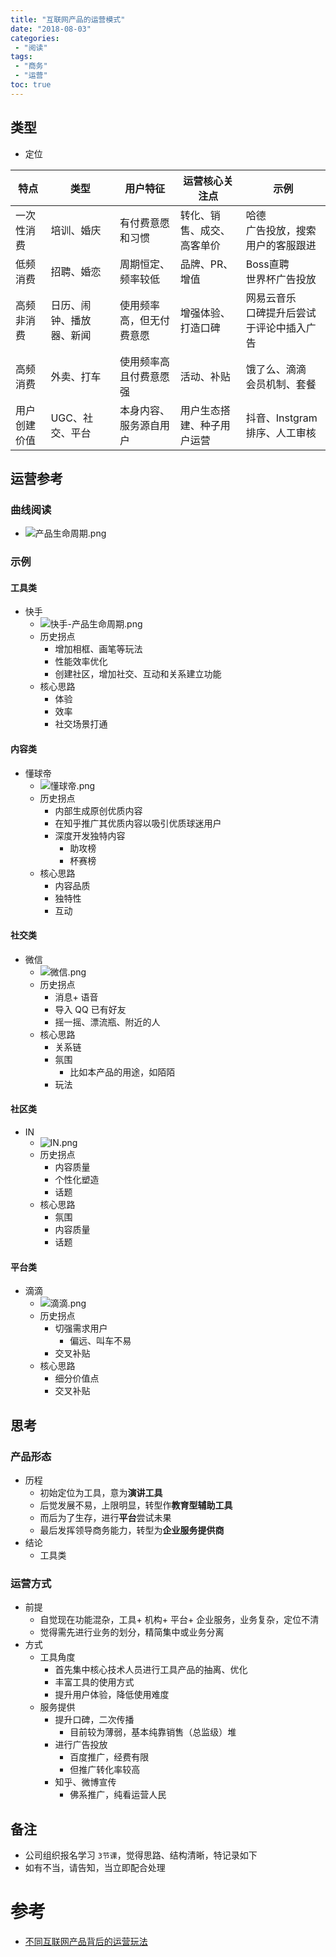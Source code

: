 ```yaml
---
title: "互联网产品的运营模式"
date: "2018-08-03"
categories:
 - "阅读"
tags:
 - "商务"
 - "运营"
toc: true
---
```



## 类型
- 定位

 |     特点     |           类型           |         用户特征         |       运营核心关注点       |                     示例                     |
 |--------------|--------------------------|--------------------------|----------------------------|----------------------------------------------|
 | 一次性消费   | 培训、婚庆               | 有付费意愿和习惯         | 转化、销售、成交、高客单价 | 哈德<br>广告投放，搜索用户的客服跟进         |
 | 低频消费     | 招聘、婚恋               | 周期恒定、 频率较低      | 品牌、PR、增值             | Boss直聘<br>世界杯广告投放                   |
 | 高频非消费   | 日历、闹钟、播放器、新闻 | 使用频率高，但无付费意愿 | 增强体验、打造口碑         | 网易云音乐<br>口碑提升后尝试于评论中插入广告 |
 | 高频消费     | 外卖、打车               | 使用频率高且付费意愿强   | 活动、补贴                 | 饿了么、滴滴<br>会员机制、套餐               |
 | 用户创建价值 | UGC、社交、平台          | 本身内容、服务源自用户   | 用户生态搭建、种子用户运营 | 抖音、Instgram<br>排序、人工审核             |


## 运营参考
### 曲线阅读
- ![产品生命周期.png](http://otzm88f21.bkt.clouddn.com/30475300-dedf-4ce3-b771-337c64c22735.png)

### 示例
#### 工具类
- 快手
    - ![快手-产品生命周期.png](http://otzm88f21.bkt.clouddn.com/3eb239e8-bc4a-4260-ad55-aa949c51870b.png)
    - 历史拐点
        - 增加相框、画笔等玩法
        - 性能效率优化
        - 创建社区，增加社交、互动和关系建立功能
    - 核心思路
        - 体验
        - 效率
        - 社交场景打通

#### 内容类
- 懂球帝
    - ![懂球帝.png](http://otzm88f21.bkt.clouddn.com/1499ee94-206a-4652-b2f0-ef1eacd4291a.png)
    - 历史拐点
        - 内部生成原创优质内容
        - 在知乎推广其优质内容以吸引优质球迷用户
        - 深度开发独特内容
            - 助攻榜
            - 杯赛榜
    - 核心思路
        - 内容品质
        - 独特性
        - 互动

#### 社交类
- 微信
    - ![微信.png](http://otzm88f21.bkt.clouddn.com/92f2a0ca-85ee-48e6-bc9b-b22c1e75d218.png)
    - 历史拐点
        - 消息+ 语音
        - 导入 QQ 已有好友
        - 摇一摇、漂流瓶、附近的人
    - 核心思路
        - 关系链
        - 氛围
            - 比如本产品的用途，如陌陌
        - 玩法

#### 社区类
- IN
    - ![IN.png](http://otzm88f21.bkt.clouddn.com/706468c3-14b8-4862-a7cf-85fa8053480d.png)
    - 历史拐点
        - 内容质量
        - 个性化塑造
        - 话题
    - 核心思路
        - 氛围
        - 内容质量
        - 话题

#### 平台类
- 滴滴
    - ![滴滴.png](http://otzm88f21.bkt.clouddn.com/a4bb644f-ac3e-4b22-a894-8b69cf022885.png)
    - 历史拐点
        - 切强需求用户
            - 偏远、叫车不易
        - 交叉补贴
    - 核心思路
        - 细分价值点
        - 交叉补贴

## 思考
### 产品形态
- 历程
    - 初始定位为工具，意为**演讲工具**
    - 后觉发展不易，上限明显，转型作**教育型辅助工具**
    - 而后为了生存，进行**平台**尝试未果
    - 最后发挥领导商务能力，转型为**企业服务提供商**
- 结论
    - 工具类

### 运营方式
- 前提
    - 自觉现在功能混杂，工具+ 机构+ 平台+ 企业服务，业务复杂，定位不清
    - 觉得需先进行业务的划分，精简集中或业务分离
- 方式
    - 工具角度
        - 首先集中核心技术人员进行工具产品的抽离、优化
        - 丰富工具的使用方式
        - 提升用户体验，降低使用难度
    - 服务提供
        - 提升口碑，二次传播
            - 目前较为薄弱，基本纯靠销售（总监级）堆
        - 进行广告投放
            - 百度推广，经费有限
            - 但推广转化率较高
        - 知乎、微博宣传
            - 佛系推广，纯看运营人民


## 备注
- 公司组织报名学习 `3节课`，觉得思路、结构清晰，特记录如下
- 如有不当，请告知，当立即配合处理


 # 参考
 - [不同互联网产品背后的运营玩法](https://class.sanjieke.cn/online/course/cid/128772.html)
